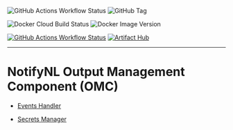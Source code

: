 ![GitHub Actions Workflow Status](https://img.shields.io/github/actions/workflow/status/worth-nl/notifynl-omc/build.yml?style=for-the-badge&logo=github)
![GitHub Tag](https://img.shields.io/github/v/tag/worth-nl/notifynl-omc?style=for-the-badge&logo=github&label=version)

![Docker Cloud Build Status](https://img.shields.io/docker/cloud/build/worthnl/notifynl-omc?style=for-the-badge&logo=docker)
![Docker Image Version](https://img.shields.io/docker/v/worthnl/notifynl-omc?sort=date&arch=amd64&style=for-the-badge&logo=docker)

[![GitHub Actions Workflow Status](https://img.shields.io/github/actions/workflow/status/worth-nl/helm-charts/release.yaml?style=for-the-badge&logo=helm&label=helm%20build)](https://worth-nl.github.io/helm-charts/)
[![Artifact Hub](https://img.shields.io/endpoint?style=for-the-badge&url=https://artifacthub.io/badge/repository/notifynl)](https://artifacthub.io/packages/helm/notifynl/notifynl-omc)

---

# NotifyNL Output Management Component (OMC)

- [Events Handler](Documentation/OMC%20-%20Documentation.md)

- [Secrets Manager](OMC/Core/Domain/SecretsManager/Readme.md)
